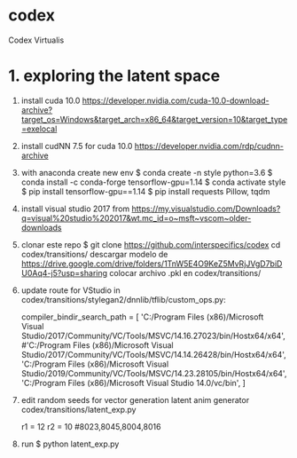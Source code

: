 # codex
Codex Virtualis

# 1. exploring the latent space

1. install cuda 10.0
    https://developer.nvidia.com/cuda-10.0-download-archive?target_os=Windows&target_arch=x86_64&target_version=10&target_type=exelocal

2. install cudNN 7.5 for cuda 10.0
    https://developer.nvidia.com/rdp/cudnn-archive

3. with anaconda create new env 
    $ conda create -n style python=3.6
    $ conda install -c conda-forge tensorflow-gpu=1.14
    $ conda activate style 
    $ pip install tensorflow-gpu==1.14
    $ pip install requests Pillow, tqdm

4. install visual studio 2017 from
    https://my.visualstudio.com/Downloads?q=visual%20studio%202017&wt.mc_id=o~msft~vscom~older-downloads

5. clonar este repo
    $ git clone https://github.com/interspecifics/codex
    cd codex/transitions/
    descargar modelo de https://drive.google.com/drive/folders/1TnW5E4O9KeZ5MvRjJVgD7biDU0Aq4-j5?usp=sharing
    colocar archivo .pkl en codex/transitions/

5. update route for VStudio in codex/transitions/stylegan2/dnnlib/tflib/custom_ops.py:
    
    compiler_bindir_search_path = [
        'C:/Program Files (x86)/Microsoft Visual Studio/2017/Community/VC/Tools/MSVC/14.16.27023/bin/Hostx64/x64',
        #'C:/Program Files (x86)/Microsoft Visual Studio/2017/Community/VC/Tools/MSVC/14.14.26428/bin/Hostx64/x64',
        'C:/Program Files (x86)/Microsoft Visual Studio/2019/Community/VC/Tools/MSVC/14.23.28105/bin/Hostx64/x64',
        'C:/Program Files (x86)/Microsoft Visual Studio 14.0/vc/bin',
        ]

8. edit random seeds for vector generation latent anim generator codex/transitions/latent_exp.py

    r1 = 12
    r2 = 10 #8023,8045,8004,8016

9. run 
    $ python latent_exp.py
